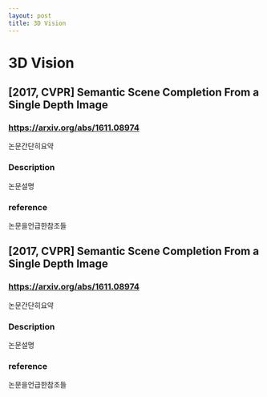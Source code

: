```yaml
---
layout: post
title: 3D Vision
---
```

3D Vision
=============
## **[2017, CVPR] Semantic Scene Completion From a Single Depth Image** 
### https://arxiv.org/abs/1611.08974
논문간단히요약  

### **Description**
논문설명

### **reference**
논문을언급한참조들

## **[2017, CVPR] Semantic Scene Completion From a Single Depth Image** 
### https://arxiv.org/abs/1611.08974
논문간단히요약

### **Description**
논문설명

### **reference**
논문을언급한참조들

